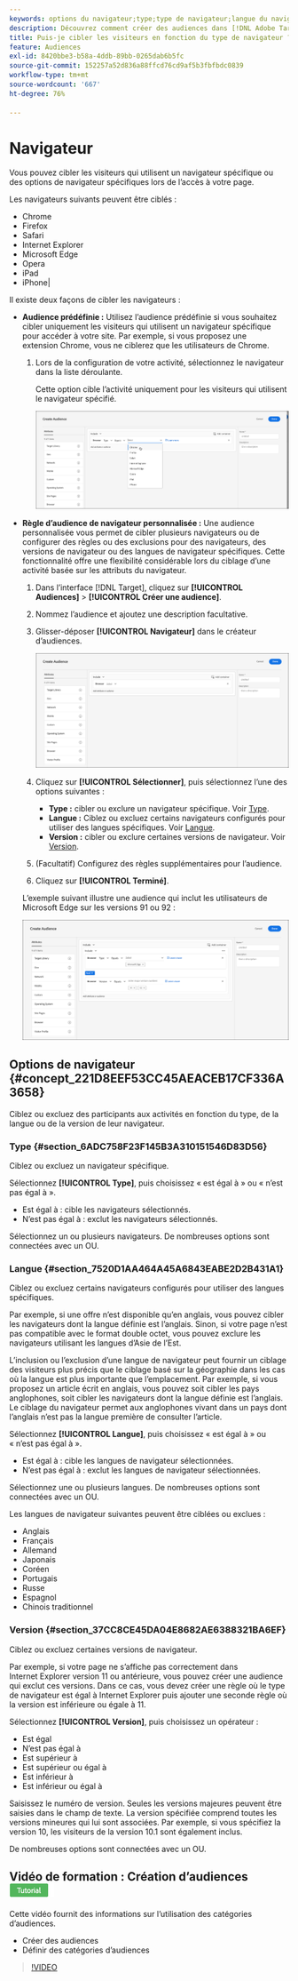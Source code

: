 ```yaml
---
keywords: options du navigateur;type;type de navigateur;langue du navigateur;langue;version;version du navigateur
description: Découvrez comment créer des audiences dans [!DNL Adobe Target] pour cibler les utilisateurs qui utilisent un navigateur spécifique ou des options de navigateur spécifiques lorsqu’ils visitent votre page.
title: Puis-je cibler les visiteurs en fonction du type de navigateur ?
feature: Audiences
exl-id: 8420bbe3-b58a-4ddb-89bb-0265dab6b5fc
source-git-commit: 152257a52d836a88ffcd76cd9af5b3fbfbdc0839
workflow-type: tm+mt
source-wordcount: '667'
ht-degree: 76%

---
```


# Navigateur

Vous pouvez cibler les visiteurs qui utilisent un navigateur spécifique ou des options de navigateur spécifiques lors de l’accès à votre page.

Les navigateurs suivants peuvent être ciblés :

* Chrome
* Firefox
* Safari
* Internet Explorer
* Microsoft Edge
* Opera
* iPad 
* iPhone|

Il existe deux façons de cibler les navigateurs :

* **Audience prédéfinie :** Utilisez l’audience prédéfinie si vous souhaitez cibler uniquement les visiteurs qui utilisent un navigateur spécifique pour accéder à votre site. Par exemple, si vous proposez une extension Chrome, vous ne ciblerez que les utilisateurs de Chrome.

   1. Lors de la configuration de votre activité, sélectionnez le navigateur dans la liste déroulante.

      Cette option cible l’activité uniquement pour les visiteurs qui utilisent le navigateur spécifié.

      ![Utilisateurs de Chrome pour Target](/help/main/c-target/c-audiences/c-target-rules/assets/target-chrome.png)

* **Règle d’audience de navigateur personnalisée :** Une audience personnalisée vous permet de cibler plusieurs navigateurs ou de configurer des règles ou des exclusions pour des navigateurs, des versions de navigateur ou des langues de navigateur spécifiques. Cette fonctionnalité offre une flexibilité considérable lors du ciblage d’une activité basée sur les attributs du navigateur.

   1. Dans l’interface [!DNL Target], cliquez sur **[!UICONTROL Audiences]** > **[!UICONTROL Créer une audience]**.
   1. Nommez l’audience et ajoutez une description facultative.
   1. Glisser-déposer **[!UICONTROL Navigateur]** dans le créateur d’audiences.

      ![Règles > Navigateur](assets/target_browser.png)

   1. Cliquez sur **[!UICONTROL Sélectionner]**, puis sélectionnez l’une des options suivantes :

      * **Type :** cibler ou exclure un navigateur spécifique. Voir [Type](/help/main/c-target/c-audiences/c-target-rules/browser.md#section_6ADC758F23F145B3A310151546D83D56).
      * **Langue :** Ciblez ou excluez certains navigateurs configurés pour utiliser des langues spécifiques. Voir [Langue](/help/main/c-target/c-audiences/c-target-rules/browser.md#section_7520D1AA464A45A6843EABE2D2B431A1).
      * **Version :** cibler ou exclure certaines versions de navigateur. Voir [Version](/help/main/c-target/c-audiences/c-target-rules/browser.md#section_37CC8CE45DA04E8682AE6388321BA6EF).
   1. (Facultatif) Configurez des règles supplémentaires pour l’audience.
   1. Cliquez sur **[!UICONTROL Terminé]**.

   L’exemple suivant illustre une audience qui inclut les utilisateurs de Microsoft Edge sur les versions 91 ou 92 :

   ![Target Edge 91 ou 92](assets/target_edge.png)

## Options de navigateur {#concept_221D8EEF53CC45AEACEB17CF336A3658}

Ciblez ou excluez des participants aux activités en fonction du type, de la langue ou de la version de leur navigateur.

### Type {#section_6ADC758F23F145B3A310151546D83D56}

Ciblez ou excluez un navigateur spécifique.

Sélectionnez **[!UICONTROL Type]**, puis choisissez « est égal à » ou « n’est pas égal à ».

* Est égal à : cible les navigateurs sélectionnés.
* N’est pas égal à : exclut les navigateurs sélectionnés.

Sélectionnez un ou plusieurs navigateurs. De nombreuses options sont connectées avec un OU.

### Langue {#section_7520D1AA464A45A6843EABE2D2B431A1}

Ciblez ou excluez certains navigateurs configurés pour utiliser des langues spécifiques.

Par exemple, si une offre n’est disponible qu’en anglais, vous pouvez cibler les navigateurs dont la langue définie est l’anglais. Sinon, si votre page n’est pas compatible avec le format double octet, vous pouvez exclure les navigateurs utilisant les langues d’Asie de l’Est.

L’inclusion ou l’exclusion d’une langue de navigateur peut fournir un ciblage des visiteurs plus précis que le ciblage basé sur la géographie dans les cas où la langue est plus importante que l’emplacement. Par exemple, si vous proposez un article écrit en anglais, vous pouvez soit cibler les pays anglophones, soit cibler les navigateurs dont la langue définie est l’anglais. Le ciblage du navigateur permet aux anglophones vivant dans un pays dont l’anglais n’est pas la langue première de consulter l’article.

Sélectionnez **[!UICONTROL Langue]**, puis choisissez « est égal à » ou « n’est pas égal à ».

* Est égal à : cible les langues de navigateur sélectionnées.
* N’est pas égal à : exclut les langues de navigateur sélectionnées.

Sélectionnez une ou plusieurs langues. De nombreuses options sont connectées avec un OU.

Les langues de navigateur suivantes peuvent être ciblées ou exclues :

* Anglais
* Français
* Allemand
* Japonais
* Coréen
* Portugais
* Russe
* Espagnol
* Chinois traditionnel

### Version {#section_37CC8CE45DA04E8682AE6388321BA6EF}

Ciblez ou excluez certaines versions de navigateur.

Par exemple, si votre page ne s’affiche pas correctement dans Internet Explorer version 11 ou antérieure, vous pouvez créer une audience qui exclut ces versions. Dans ce cas, vous devez créer une règle où le type de navigateur est égal à Internet Explorer puis ajouter une seconde règle où la version est inférieure ou égale à 11.

Sélectionnez **[!UICONTROL Version]**, puis choisissez un opérateur :

* Est égal
* N’est pas égal à
* Est supérieur à
* Est supérieur ou égal à
* Est inférieur à
* Est inférieur ou égal à

Saisissez le numéro de version. Seules les versions majeures peuvent être saisies dans le champ de texte. La version spécifiée comprend toutes les versions mineures qui lui sont associées. Par exemple, si vous spécifiez la version 10, les visiteurs de la version 10.1 sont également inclus.

De nombreuses options sont connectées avec un OU.

## Vidéo de formation : Création d’audiences ![Badge de tutoriel](/help/main/assets/tutorial.png)

Cette vidéo fournit des informations sur l’utilisation des catégories d’audiences.

* Créer des audiences
* Définir des catégories d’audiences

>[!VIDEO](https://video.tv.adobe.com/v/17392)
